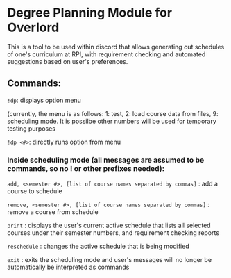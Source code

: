 # Degree Planning Module for Overlord

This is a tool to be used within discord that allows generating out schedules of one's curriculum at RPI, with requirement checking and automated suggestions based on user's preferences.


## Commands:

`!dp`: displays option menu 

(currently, the menu is as follows: 1: test, 2: load course data from files, 9: scheduling mode. It is possilbe other numbers will be used for temporary testing purposes

`!dp <#>`: directly runs option from menu

### Inside scheduling mode (all messages are assumed to be commands, so no ! or other prefixes needed):

`add, <semester #>, [list of course names separated by commas]` : add a course to schedule

`remove, <semester #>, [list of course names separated by commas]` : remove a course from schedule

`print` : displays the user's current active schedule that lists all selected courses under their semester numbers, and requirement checking reports

`reschedule` : changes the active schedule that is being modified

`exit` : exits the scheduling mode and user's messages will no longer be automatically be interpreted as commands
